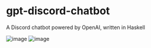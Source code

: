 # gpt-discord-chatbot

A Discord chatbot powered by OpenAI, written in Haskell

![image](https://github.com/mtamc/gpt-discord-chatbot/assets/132402596/17cb31a5-0a6d-4a93-9767-37136639d5b6)
![image](https://github.com/mtamc/gpt-discord-chatbot/assets/132402596/ea20350b-ae71-4bf0-9a4e-c3926f9ad0e5)
